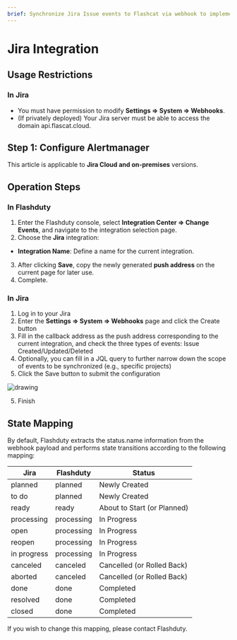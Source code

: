 ```yaml
---
brief: Synchronize Jira Issue events to Flashcat via webhook to implement change event collection.
---
```


# Jira Integration

## Usage Restrictions

### In Jira

- You must have permission to modify **Settings => System => Webhooks**.
- (If privately deployed) Your Jira server must be able to access the domain api.flascat.cloud.

## Step 1: Configure Alertmanager

This article is applicable to **Jira Cloud and on-premises** versions.

## Operation Steps

### In Flashduty

1. Enter the Flashduty console, select **Integration Center => Change Events**, and navigate to the integration selection page.
2. Choose the **Jira** integration:
- **Integration Name**: Define a name for the current integration.
3. After clicking **Save**, copy the newly generated **push address** on the current page for later use.
4. Complete.

### In Jira

1. Log in to your Jira
2. Enter the **Settings => System => Webhooks** page and click the Create button
3. Fill in the callback address as the push address corresponding to the current integration, and check the three types of events: Issue Created/Updated/Deleted
4. Optionally, you can fill in a JQL query to further narrow down the scope of events to be synchronized (e.g., specific projects)
5. Click the Save button to submit the configuration

<img alt="drawing" src="https://fcimg.i18n.site/zh/flashduty/mixin/change_integration/jira/1.avif" />

5. Finish

## State Mapping

By default, Flashduty extracts the status.name information from the webhook payload and performs state transitions according to the following mapping:

| Jira        | Flashduty   | Status               |
| ----------- | ---------- | ------------------ |
| planned     | planned    | Newly Created             |
| to do       | planned    | Newly Created             |
| ready       | ready      | About to Start (or Planned) |
| processing  | processing | In Progress             |
| open        | processing | In Progress             |
| reopen      | processing | In Progress             |
| in progress | processing | In Progress             |
| canceled    | canceled   | Cancelled (or Rolled Back)   |
| aborted     | canceled   | Cancelled (or Rolled Back)   |
| done        | done       | Completed             |
| resolved    | done       | Completed             |
| closed      | done       | Completed             |

If you wish to change this mapping, please contact Flashduty.